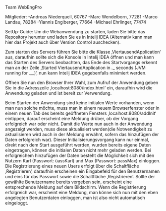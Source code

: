 Team WebEngPro

Mitglieder:
-Andreas Niederquell, 60767
-Marc Wendelborn, 77281
-Marco Landau, 78284
-Yiannis Englberger, 77664
-Michael Ehrlinger, 77474

SetUp-Guide:
Um die Webanwendung zu starten, laden Sie bitte das Repository herunter und laden Sie es in Intelij IDEA
(Alternativ kann man hier das Projekt auch über Version Control auschecken).

Zum starten des Servers führen Sie bitte die Klasse ‚ViertausendApplication‘ aus, daraufhin sollte sich die Konsole in Intelij IDEA öffnen 
und man kann das Starten des Servers beobachten, das Ende des Startvorgangs erkennt man an der 
Zeile ‚Started ViertausendApplication in _.__ seconds (JVM running for _.___)‘, nun kann Intelij IDEA gegebenfalls minimiert werden.

Öffnen Sie nun den Browser  Ihrer Wahl, zum Aufruf der Anwendung geben Sie in die Adresszeile ‚localhost:8080/index.html‘ ein, 
daraufhin wird die Anwendung geladen und ist bereit zur Verwendung.

Beim Starten der Anwendung sind keine initialen Werte vorhanden, wenn man nun solche möchte, muss man in einem neuem Browserfenster 
oder in einem neuen Tab des bereits geöffneten Fensters ‚localhost:8080/addInit‘ eintippen, darauf erscheint eine Meldung drüber, 
ob der Vorgang erfolgreich war oder nicht. Damit die Werte nun auch in der Anwendung angezeigt werden, 
muss diese aktualisiert werden(die Notwendigkeit zu aktualisieren wird auch in der Meldung erwähnt, sofern das hinzufügen der Daten 
erfolgreich war). Dieser Initialisierungsvorgang kann nur einmal, direkt nach dem Start ausgeführt werden, 
wurden bereits eigene Daten eingetragen, können die initialen Daten nicht mehr geladen werden. Bei erfolgreichem hinzufügen der Daten besteht die Möglichkeit sich mit den Nutzern Karl (Passwort: üassKarl) und Max (Passwort: passMax) einloggen.
Die Registrierung eines neuen Users erfolgt über die Schaltfläche ‚Registrieren‘, daraufhin erscheinen ein Eingabefeld 
für den Benutzernamen und eins für das Passwort sowie die Schaltfläche ‚Registrieren‘. Sollte der gewählte Benutzername 
bereits vergeben sein, erscheint eine entsprechende Meldung auf dem Bildschirm. Wenn die Registrierung erfolgreich war, 
erscheint eine Meldung, man könne sich nun mit den eben angelegten Benutzerdaten einloggen, man ist also nicht automatisch eingeloggt.
